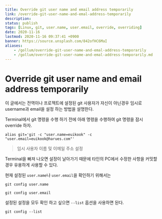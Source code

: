 ```yaml
---
title: Override git user name and email address temporarily
link: /override-git-user-name-and-emal-address-temporarily
description: 
status: publish
tags: [Linux, git, user.name, user.email, override, overriding]
date: 2020-11-16
lastmod: 2020-11-16 09:37:41 +0900
banner: https://source.unsplash.com/842ofHC6MaI
aliases:
    - /gollum/override-git-user-name-and-emal-address-temporarily
    - /gollum/override-git-user-name-and-emal-address-temporarily.md
---
```


# Override git user name and email address temporarily

이 글에서는 전역이나 프로젝트에 설정된 git 사용자가 자신이 아닌경우 임시로 username과 email을 설정 하는 방법을 설명한다. 


Terminal에서 git 명령을 수행 하기 전에 아래 명령을 수행하여 git 명령을 잠시 override 하자.

```
alias git='git -c "user.name=euikook" -c "user.email=euikook@harues.com"'
```
> 임시 사용자 이름 및 이메일 주소 설정

Terminal을 빠져 나오면 설정이 날아가기 때문에 타인의 PC에서 수정한 사항을 커밋할 경우 유용하게 사용할 수 있다. 


현재 설정된 `user.name`나 `user.email`을 확인하기 위해서는 

```
git config user.name
```

```
git config user.email
```

설정된 설정을 모두 확인 하고 싶으면 `--list` 옵션을 사용하면 된다. 

```
git config --list
```
